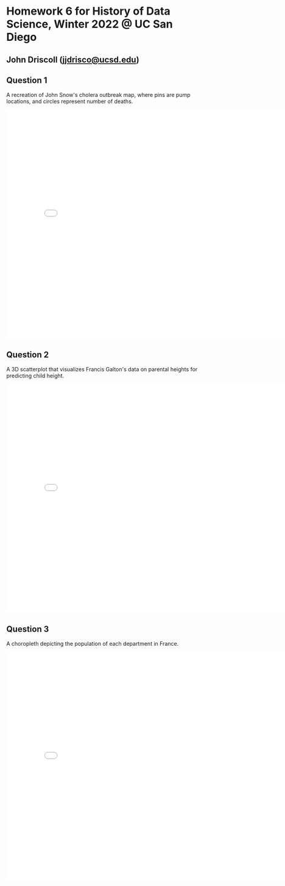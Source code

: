 # Homework 6 for History of Data Science, Winter 2022 @ UC San Diego
## John Driscoll (jjdrisco@ucsd.edu)

## Question 1
A recreation of John Snow's cholera outbreak map, where pins are pump locations, and circles represent number of deaths.
<iframe src='snow-map.html' width=800 height=600 frameBorder=0></iframe>
<br>

## Question 2
A 3D scatterplot that visualizes Francis Galton's data on parental heights for predicting child height.
<iframe src='galton_fig.html' width=800 height=600 frameBorder=0></iframe>
<br>

## Question 3
A choropleth depicting the population of each department in France.
<iframe src='france_fig.html' width=800 height=600 frameBorder=0></iframe>

